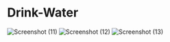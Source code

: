 # Drink-Water
![Screenshot (11)](https://user-images.githubusercontent.com/91185561/150129042-67cb4b58-f6ed-4634-922b-7efa50ad7694.png)
![Screenshot (12)](https://user-images.githubusercontent.com/91185561/150129119-f8e9e532-dfa3-4ee8-b37b-6000c4b15a98.png)
![Screenshot (13)](https://user-images.githubusercontent.com/91185561/150129131-0bcfe62d-c944-4902-88a0-6a006c7519c4.png)

